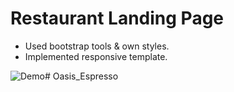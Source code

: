 # Restaurant Landing Page

- Used bootstrap tools & own styles.
- Implemented responsive template.


![Demo](img/demo.gif)# Oasis_Espresso
